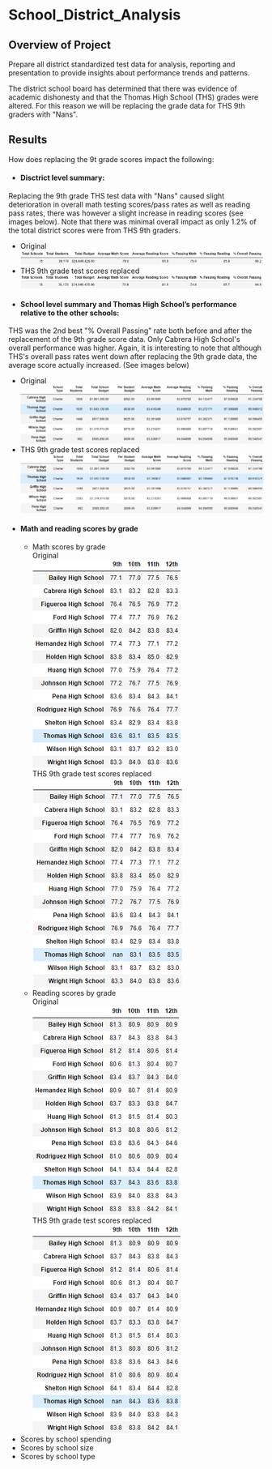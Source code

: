 # School_District_Analysis

## Overview of Project
Prepare all district standardized test data for analysis, reporting and presentation to provide insights about performance trends and patterns. 

The district school board has determined that there was evidence of academic dishonesty and that the Thomas High School (THS) grades were altered. For this reason we will be replacing the grade data for THS 9th graders with "Nans". 

## Results 
How does replacing the 9t grade scores impact the following: 
- #### Disctrict level summary:
Replacing the 9th grade THS test data with "Nans" caused slight deterioration in overall math testing scores/pass rates as well as reading pass rates, there was however a slight increase in reading scores (see images below). Note that there was minimal overall impact as only 1.2% of the total district scores were from THS 9th graders. 
  - Original  
  ![](Resources/district_summary_mod.PNG) 
  - THS 9th grade test scores replaced    
  ![](Resources/district_summary_chal.PNG) 
- #### School level summary and Thomas High School’s performance relative to the other schools: 
THS was the 2nd best "% Overall Passing" rate both before and after the replacement of the 9th grade score data. Only Cabrera High School's overall performance was higher. Again, it is interesting to note that although THS's overall pass rates went down after replacing the 9th grade data, the average score actually increased. (See images below)
  - Original  
  ![](Resources/school_summary_mod.PNG) 
  - THS 9th grade test scores replaced    
  ![](Resources/school_summary_chal.PNG) 
- #### Math and reading scores by grade<br/>
  - Math scores by grade<br/>
     Original<br/> 
     ![](Resources/math_by_grade_mod.PNG)<br/> 
     THS 9th grade test scores replaced<br/>
     ![](Resources/math_by_grade_chal.PNG)<br/>   
  - Reading scores by grade<br/> 
     Original<br/> 
     ![](Resources/reading_by_grade_mod.PNG)<br/>
     THS 9th grade test scores replaced<br/>
     ![](Resources/reading_by_grade_chal.PNG)<br/>
- Scores by school spending
- Scores by school size
- Scores by school type
